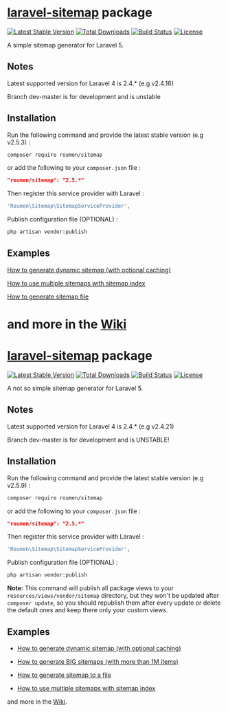 # [laravel-sitemap](http://roumen.it/projects/laravel-sitemap) package

[![Latest Stable Version](https://poser.pugx.org/roumen/sitemap/version.png)](https://packagist.org/packages/roumen/sitemap) [![Total Downloads](https://poser.pugx.org/roumen/sitemap/d/total.png)](https://packagist.org/packages/roumen/sitemap) [![Build Status](https://travis-ci.org/RoumenDamianoff/laravel-sitemap.png?branch=master)](https://travis-ci.org/RoumenDamianoff/laravel-sitemap) [![License](https://poser.pugx.org/roumen/sitemap/license.png)](https://packagist.org/packages/roumen/sitemap)

A simple sitemap generator for Laravel 5.

## Notes

Latest supported version for Laravel 4 is 2.4.* (e.g v2.4.16)

Branch dev-master is for development and is unstable

## Installation

Run the following command and provide the latest stable version (e.g v2.5.3) :

```bash
composer require roumen/sitemap
```

or add the following to your `composer.json` file :

```json
"roumen/sitemap": "2.5.*"
```

Then register this service provider with Laravel :

```php
'Roumen\Sitemap\SitemapServiceProvider',
```

Publish configuration file (OPTIONAL) :

```bash
php artisan vendor:publish
```

## Examples

[How to generate dynamic sitemap (with optional caching)](https://github.com/RoumenDamianoff/laravel-sitemap/wiki/Dynamic-sitemap)

[How to use multiple sitemaps with sitemap index](https://github.com/RoumenDamianoff/laravel-sitemap/wiki/Sitemap-index)

[How to generate sitemap file](https://github.com/RoumenDamianoff/laravel-sitemap/wiki/Generate-sitemap)

and more in the [Wiki](https://github.com/RoumenDamianoff/laravel-sitemap/wiki)
=======
# [laravel-sitemap](http://roumen.it/projects/laravel-sitemap) package

[![Latest Stable Version](https://poser.pugx.org/roumen/sitemap/version.png)](https://packagist.org/packages/roumen/sitemap) [![Total Downloads](https://poser.pugx.org/roumen/sitemap/d/total.png)](https://packagist.org/packages/roumen/sitemap) [![Build Status](https://travis-ci.org/RoumenDamianoff/laravel-sitemap.png?branch=master)](https://travis-ci.org/RoumenDamianoff/laravel-sitemap) [![License](https://poser.pugx.org/roumen/sitemap/license.png)](https://packagist.org/packages/roumen/sitemap)

A not so simple sitemap generator for Laravel 5.


## Notes

Latest supported version for Laravel 4 is 2.4.* (e.g v2.4.21)

Branch dev-master is for development and is UNSTABLE!


## Installation

Run the following command and provide the latest stable version (e.g v2.5.9) :

```bash
composer require roumen/sitemap
```

or add the following to your `composer.json` file :

```json
"roumen/sitemap": "2.5.*"
```

Then register this service provider with Laravel :

```php
'Roumen\Sitemap\SitemapServiceProvider',
```

Publish configuration file (OPTIONAL) :

```bash
php artisan vendor:publish
```

**Note:** This command will publish all package views to your ``resources/views/vendor/sitemap`` directory, but they won't be updated after ``composer update``, so you should republish them after every update or delete the default ones and keep there only your custom views.


## Examples

- [How to generate dynamic sitemap (with optional caching)](https://github.com/RoumenDamianoff/laravel-sitemap/wiki/Dynamic-sitemap)

- [How to generate BIG sitemaps (with more than 1M items)](https://github.com/RoumenDamianoff/laravel-sitemap/wiki/Generate-BIG-sitemaps)

- [How to generate sitemap to a file](https://github.com/RoumenDamianoff/laravel-sitemap/wiki/Generate-sitemap)

- [How to use multiple sitemaps with sitemap index](https://github.com/RoumenDamianoff/laravel-sitemap/wiki/Sitemap-index)

and more in the [Wiki](https://github.com/RoumenDamianoff/laravel-sitemap/wiki).